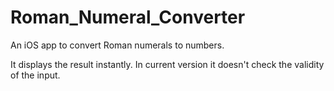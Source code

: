 Roman_Numeral_Converter
=======================

An iOS app to convert Roman numerals to numbers.

It displays the result instantly. In current  version it doesn't check the validity of the input.
